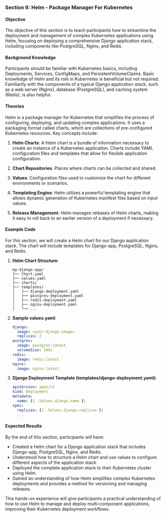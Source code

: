 ### Section 6: Helm - Package Manager For Kubernetes

#### Objective
The objective of this section is to teach participants how to streamline the deployment and management of complex Kubernetes applications using Helm, focusing on deploying a comprehensive Django application stack, including components like PostgreSQL, Nginx, and Redis.

#### Background Knowledge
Participants should be familiar with Kubernetes basics, including Deployments, Services, ConfigMaps, and PersistentVolumeClaims. Basic knowledge of Helm and its role in Kubernetes is beneficial but not required. Familiarity with the components of a typical Django application stack, such as a web server (Nginx), database (PostgreSQL), and caching system (Redis), is also helpful.

#### Theories
Helm is a package manager for Kubernetes that simplifies the process of configuring, deploying, and updating complex applications. It uses a packaging format called charts, which are collections of pre-configured Kubernetes resources. Key concepts include:

1. **Helm Charts**: A Helm chart is a bundle of information necessary to create an instance of a Kubernetes application. Charts include YAML configuration files and templates that allow for flexible application configuration.

2. **Chart Repositories**: Places where charts can be collected and shared.

3. **Values**: Configuration files used to customize the chart for different environments or scenarios.

4. **Templating Engine**: Helm utilizes a powerful templating engine that allows dynamic generation of Kubernetes manifest files based on input values.

5. **Release Management**: Helm manages releases of Helm charts, making it easy to roll back to an earlier version of a deployment if necessary.

#### Example Code
For this section, we will create a Helm chart for our Django application stack. The chart will include templates for Django-app, PostgreSQL, Nginx, and Redis.

1. **Helm Chart Structure**:
   ```
   my-django-app/
   ├── Chart.yaml
   ├── values.yaml
   ├── charts/
   ├── templates/
   │   ├── django-deployment.yaml
   │   ├── postgres-deployment.yaml
   │   ├── redis-deployment.yaml
   │   ├── nginx-deployment.yaml
   │   └── ...
   ```

2. **Sample values.yaml**:
   ```yaml
   django:
     image: <your-django-image>
     replicas: 2
   postgres:
     image: postgres:latest
     volumeSize: 10Gi
   redis:
     image: redis:latest
   nginx:
     image: nginx:latest
   ```

3. **Django Deployment Template (templates/django-deployment.yaml)**:
   ```yaml
   apiVersion: apps/v1
   kind: Deployment
   metadata:
     name: {{ .Values.django.name }}
   spec:
     replicas: {{ .Values.django.replicas }}
     ...
   ```

#### Expected Results
By the end of this section, participants will have:

- Created a Helm chart for a Django application stack that includes Django-app, PostgreSQL, Nginx, and Redis.
- Understood how to structure a Helm chart and use values to configure different aspects of the application stack.
- Deployed the complete application stack to their Kubernetes cluster using Helm.
- Gained an understanding of how Helm simplifies complex Kubernetes deployments and provides a method for versioning and managing releases.

This hands-on experience will give participants a practical understanding of how to use Helm to manage and deploy multi-component applications, improving their Kubernetes deployment workflows.
